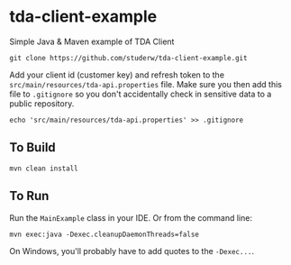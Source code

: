 # tda-client-example
Simple Java & Maven example of TDA Client

`git clone https://github.com/studerw/tda-client-example.git`

Add your client id (customer key) and refresh token to the `src/main/resources/tda-api.properties` file.
Make sure you then add this file to `.gitignore` so you don't accidentally check in sensitive data
to a public repository.

`echo 'src/main/resources/tda-api.properties' >> .gitignore` 

## To Build

`mvn clean install`

## To Run
Run the `MainExample` class in your IDE. Or from the command line:

`mvn exec:java -Dexec.cleanupDaemonThreads=false`

On Windows, you'll probably have to add quotes to the `-Dexec...`.


